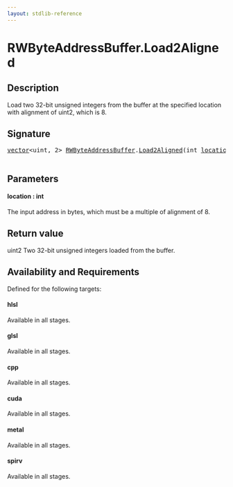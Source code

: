 ```yaml
---
layout: stdlib-reference
---
```


# RWByteAddressBuffer\.Load2Aligned

## Description

Load two 32-bit unsigned integers from the buffer at the specified location with alignment
of <span class='code'>uint2</span>, which is 8.



## Signature 

<pre>
<a href="../vector/index.md" class="code_type">vector</a>&lt;<span class="code_keyword">uint</span>, 2&gt; <a href="index.md" class="code_type">RWByteAddressBuffer</a>.<a href="load2aligned-05.md">Load2Aligned</a>(<span class="code_keyword">int</span> <a href="load2aligned-05.md#decl-location" class="code_param">location</a>);

</pre>

## Parameters

####  <a id="decl-location"></a>location  : int
The input address in bytes, which must be a multiple of alignment of 8.


## Return value
<span class='code'>uint2</span> Two 32-bit unsigned integers loaded from the buffer.


## Availability and Requirements

Defined for the following targets:

#### hlsl
Available in all stages.

#### glsl
Available in all stages.

#### cpp
Available in all stages.

#### cuda
Available in all stages.

#### metal
Available in all stages.

#### spirv
Available in all stages.




<script>
// Fix .md links to .html when on ReadTheDocs
if (window.location.hostname.includes('readthedocs') || 
    window.location.hostname.includes('rtfd.io')) {
  document.addEventListener('DOMContentLoaded', function() {
    const links = document.querySelectorAll('a');
    links.forEach(link => {
      if (link.getAttribute('href') && link.getAttribute('href').endsWith('.md')) {
        link.href = link.href.replace(/\.md($|#|\?)/, '.html$1');
      }
    });
  });
}
</script>
